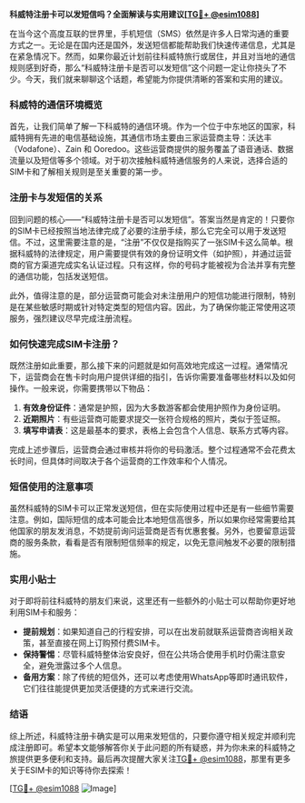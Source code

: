 **科威特注册卡可以发短信吗？全面解读与实用建议[[TG💪+ @esim1088](https://t.me/s/esim1088)]**

在当今这个高度互联的世界里，手机短信（SMS）依然是许多人日常沟通的重要方式之一。无论是在国内还是国外，发送短信都能帮助我们快速传递信息，尤其是在紧急情况下。然而，如果你最近计划前往科威特旅行或居住，并且对当地的通信规则感到好奇，那么“科威特注册卡是否可以发短信”这个问题一定让你挠头了不少。今天，我们就来聊聊这个话题，希望能为你提供清晰的答案和实用的建议。

### 科威特的通信环境概览

首先，让我们简单了解一下科威特的通信环境。作为一个位于中东地区的国家，科威特拥有先进的电信基础设施，其通信市场主要由三家运营商主导：沃达丰（Vodafone）、Zain 和 Ooredoo。这些运营商提供的服务覆盖了语音通话、数据流量以及短信等多个领域。对于初次接触科威特通信服务的人来说，选择合适的SIM卡和了解相关规则是至关重要的第一步。

### 注册卡与发短信的关系

回到问题的核心——“科威特注册卡是否可以发短信”。答案当然是肯定的！只要你的SIM卡已经按照当地法律完成了必要的注册手续，那么它完全可以用于发送短信。不过，这里需要注意的是，“注册”不仅仅是指购买了一张SIM卡这么简单。根据科威特的法律规定，用户需要提供有效的身份证明文件（如护照），并通过运营商的官方渠道完成实名认证过程。只有这样，你的号码才能被视为合法并享有完整的通信功能，包括发送短信。

此外，值得注意的是，部分运营商可能会对未注册用户的短信功能进行限制，特别是在某些敏感时期或针对特定类型的短信内容。因此，为了确保你能正常使用这项服务，强烈建议尽早完成注册流程。

### 如何快速完成SIM卡注册？

既然注册如此重要，那么接下来的问题就是如何高效地完成这一过程。通常情况下，运营商会在售卡时向用户提供详细的指引，告诉你需要准备哪些材料以及如何操作。一般来说，你需要携带以下物品：

1. **有效身份证件**：通常是护照，因为大多数游客都会使用护照作为身份证明。
2. **近期照片**：有些运营商可能要求提交一张符合规格的照片，类似于签证照。
3. **填写申请表**：这是最基本的要求，表格上会包含个人信息、联系方式等内容。

完成上述步骤后，运营商会通过审核并将你的号码激活。整个过程通常不会花费太长时间，但具体时间取决于各个运营商的工作效率和个人情况。

### 短信使用的注意事项

虽然科威特的SIM卡可以正常发送短信，但在实际使用过程中还是有一些细节需要注意。例如，国际短信的成本可能会比本地短信高很多，所以如果你经常需要给其他国家的朋友发消息，不妨提前询问运营商是否有优惠套餐。另外，也要留意运营商的服务条款，看看是否有限制短信频率的规定，以免无意间触发不必要的限制措施。

### 实用小贴士

对于即将前往科威特的朋友们来说，这里还有一些额外的小贴士可以帮助你更好地利用SIM卡和服务：

- **提前规划**：如果知道自己的行程安排，可以在出发前就联系运营商咨询相关政策，甚至直接在网上订购预付费SIM卡。
- **保持警惕**：尽管科威特整体治安良好，但在公共场合使用手机时仍需注意安全，避免泄露过多个人信息。
- **备用方案**：除了传统的短信外，还可以考虑使用WhatsApp等即时通讯软件，它们往往能提供更加灵活便捷的方式来进行交流。

### 结语

综上所述，科威特注册卡确实是可以用来发短信的，只要你遵守相关规定并顺利完成注册即可。希望本文能够解答你关于此问题的所有疑惑，并为你未来的科威特之旅提供更多便利和支持。最后再次提醒大家关注[TG💪+ @esim1088](https://t.me/s/esim1088)，那里有更多关于ESIM卡的知识等待你去探索！

[[TG💪+ @esim1088](https://t.me/s/esim1088) ![Image](https://i.postimg.cc/4NQfJmqS/Snipaste-2025-05-13-00-14-12.png)]
